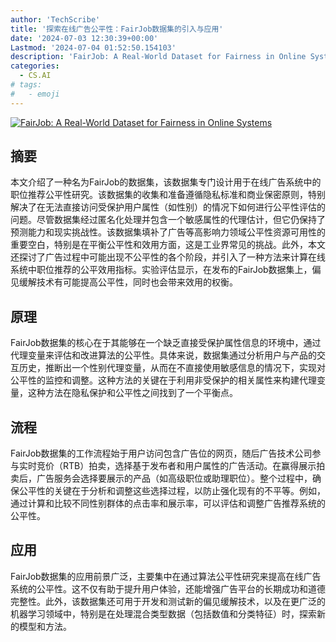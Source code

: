 ```yaml
---
author: 'TechScribe'
title: '探索在线广告公平性：FairJob数据集的引入与应用'
date: '2024-07-03 12:30:39+00:00'
Lastmod: '2024-07-04 01:52:50.154103'
description: 'FairJob: A Real-World Dataset for Fairness in Online Systems'
categories:
  - CS.AI
# tags:
#   - emoji
---
```


[![FairJob: A Real-World Dataset for Fairness in Online Systems](https://arxiv-research-1301205113.cos.ap-guangzhou.myqcloud.com/images/2407.03059v1.pdf_0.jpg)](https://arxiv.org/abs/2407.03059v1)

## 摘要

本文介绍了一种名为FairJob的数据集，该数据集专门设计用于在线广告系统中的职位推荐公平性研究。该数据集的收集和准备遵循隐私标准和商业保密原则，特别解决了在无法直接访问受保护用户属性（如性别）的情况下如何进行公平性评估的问题。尽管数据集经过匿名化处理并包含一个敏感属性的代理估计，但它仍保持了预测能力和现实挑战性。该数据集填补了广告等高影响力领域公平性资源可用性的重要空白，特别是在平衡公平性和效用方面，这是工业界常见的挑战。此外，本文还探讨了广告过程中可能出现不公平性的各个阶段，并引入了一种方法来计算在线系统中职位推荐的公平效用指标。实验评估显示，在发布的FairJob数据集上，偏见缓解技术有可能提高公平性，同时也会带来效用的权衡。<!--more-->

## 原理

FairJob数据集的核心在于其能够在一个缺乏直接受保护属性信息的环境中，通过代理变量来评估和改进算法的公平性。具体来说，数据集通过分析用户与产品的交互历史，推断出一个性别代理变量，从而在不直接使用敏感信息的情况下，实现对公平性的监控和调整。这种方法的关键在于利用非受保护的相关属性来构建代理变量，这种方法在隐私保护和公平性之间找到了一个平衡点。

## 流程

FairJob数据集的工作流程始于用户访问包含广告位的网页，随后广告技术公司参与实时竞价（RTB）拍卖，选择基于发布者和用户属性的广告活动。在赢得展示拍卖后，广告服务会选择要展示的产品（如高级职位或助理职位）。整个过程中，确保公平性的关键在于分析和调整这些选择过程，以防止强化现有的不平等。例如，通过计算和比较不同性别群体的点击率和展示率，可以评估和调整广告推荐系统的公平性。

## 应用

FairJob数据集的应用前景广泛，主要集中在通过算法公平性研究来提高在线广告系统的公平性。这不仅有助于提升用户体验，还能增强广告平台的长期成功和道德完整性。此外，该数据集还可用于开发和测试新的偏见缓解技术，以及在更广泛的机器学习领域中，特别是在处理混合类型数据（包括数值和分类特征）时，探索新的模型和方法。